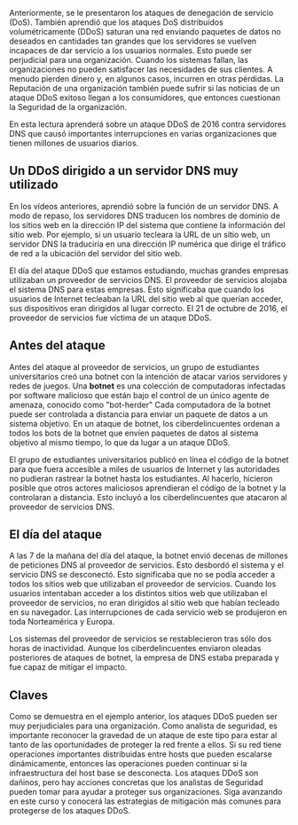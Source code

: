
Anteriormente, se le presentaron los ataques de denegación de servicio (DoS). También aprendió que los ataques DoS distribuidos volumétricamente (DDoS) saturan una red enviando paquetes de datos no deseados en cantidades tan grandes que los servidores se vuelven incapaces de dar servicio a los usuarios normales. Esto puede ser perjudicial para una organización. Cuando los sistemas fallan, las organizaciones no pueden satisfacer las necesidades de sus clientes. A menudo pierden dinero y, en algunos casos, incurren en otras pérdidas. La Reputación de una organización también puede sufrir si las noticias de un ataque DDoS exitoso llegan a los consumidores, que entonces cuestionan la Seguridad de la organización.

En esta lectura aprenderá sobre un ataque DDoS de 2016 contra servidores DNS que causó importantes interrupciones en varias organizaciones que tienen millones de usuarios diarios.

## Un DDoS dirigido a un servidor DNS muy utilizado

En los vídeos anteriores, aprendió sobre la función de un servidor DNS. A modo de repaso, los servidores DNS traducen los nombres de dominio de los sitios web en la dirección IP del sistema que contiene la información del sitio web. Por ejemplo, si un usuario tecleara la URL de un sitio web, un servidor DNS la traduciría en una dirección IP numérica que dirige el tráfico de red a la ubicación del servidor del sitio web.

El día del ataque DDoS que estamos estudiando, muchas grandes empresas utilizaban un proveedor de servicios DNS. El proveedor de servicios alojaba el sistema DNS para estas empresas. Esto significaba que cuando los usuarios de Internet tecleaban la URL del sitio web al que querían acceder, sus dispositivos eran dirigidos al lugar correcto. El 21 de octubre de 2016, el proveedor de servicios fue víctima de un ataque DDoS.

## Antes del ataque

Antes del ataque al proveedor de servicios, un grupo de estudiantes universitarios creó una botnet con la intención de atacar varios servidores y redes de juegos. Una **botnet** es una colección de computadoras infectadas por software malicioso que están bajo el control de un único agente de amenaza, conocido como "bot-herder" Cada computadora de la botnet puede ser controlada a distancia para enviar un paquete de datos a un sistema objetivo. En un ataque de botnet, los ciberdelincuentes ordenan a todos los bots de la botnet que envíen paquetes de datos al sistema objetivo al mismo tiempo, lo que da lugar a un ataque DDoS.

El grupo de estudiantes universitarios publicó en línea el código de la botnet para que fuera accesible a miles de usuarios de Internet y las autoridades no pudieran rastrear la botnet hasta los estudiantes. Al hacerlo, hicieron posible que otros actores maliciosos aprendieran el código de la botnet y la controlaran a distancia. Esto incluyó a los ciberdelincuentes que atacaron al proveedor de servicios DNS.

## El día del ataque

A las 7 de la mañana del día del ataque, la botnet envió decenas de millones de peticiones DNS al proveedor de servicios. Esto desbordó el sistema y el servicio DNS se desconectó. Esto significaba que no se podía acceder a todos los sitios web que utilizaban el proveedor de servicios. Cuando los usuarios intentaban acceder a los distintos sitios web que utilizaban el proveedor de servicios, no eran dirigidos al sitio web que habían tecleado en su navegador. Las interrupciones de cada servicio web se produjeron en toda Norteamérica y Europa.

Los sistemas del proveedor de servicios se restablecieron tras sólo dos horas de inactividad. Aunque los ciberdelincuentes enviaron oleadas posteriores de ataques de botnet, la empresa de DNS estaba preparada y fue capaz de mitigar el impacto.

## Claves

Como se demuestra en el ejemplo anterior, los ataques DDoS pueden ser muy perjudiciales para una organización. Como analista de seguridad, es importante reconocer la gravedad de un ataque de este tipo para estar al tanto de las oportunidades de proteger la red frente a ellos. Si su red tiene operaciones importantes distribuidas entre hosts que pueden escalarse dinámicamente, entonces las operaciones pueden continuar si la infraestructura del host base se desconecta. Los ataques DDoS son dañinos, pero hay acciones concretas que los analistas de Seguridad pueden tomar para ayudar a proteger sus organizaciones. Siga avanzando en este curso y conocerá las estrategias de mitigación más comunes para protegerse de los ataques DDoS.